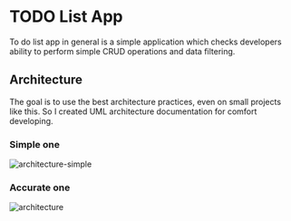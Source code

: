 # TODO List App

To do list app in general is a simple application which checks developers ability to perform simple CRUD operations and data filtering.

## Architecture

The goal is to use the best architecture practices, even on small projects like this. So I created UML architecture documentation for comfort developing.

### Simple one

![architecture-simple](http://www.plantuml.com/plantuml/proxy?cache=no&src=https://raw.githubusercontent.com/async-devil/todo-list-app-template/master/docs/architecture-simple.puml)

### Accurate one

![architecture](http://www.plantuml.com/plantuml/proxy?cache=no&src=https://raw.githubusercontent.com/async-devil/todo-list-app-template/master/docs/architecture.puml)
